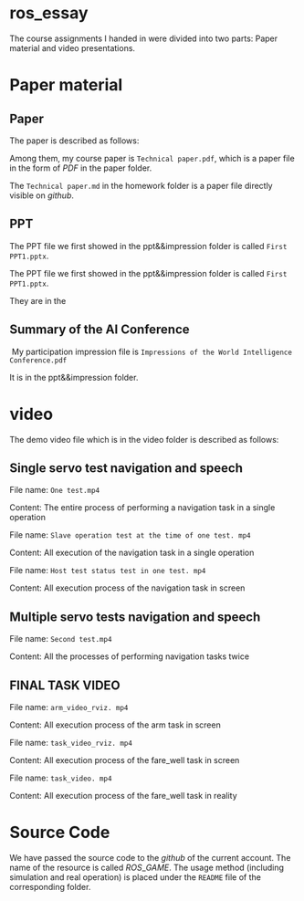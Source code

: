 # ros_essay

The course assignments I handed in were divided into two parts: Paper material and video presentations.

# Paper material

## Paper

The paper is described as follows:

Among them, my course paper is `Technical paper.pdf`, which is a paper file in the form of $PDF$ in the paper folder.

The `Technical paper.md` in the homework folder is a paper file directly visible on $github$.

## PPT

The PPT file we first showed in the  ppt&&impression folder is called `First PPT1.pptx`.

The PPT file we first showed in the  ppt&&impression folder  is called `First PPT1.pptx`.

They are in the



## Summary of the AI Conference

​	My participation impression file is `Impressions of the World Intelligence Conference.pdf`

It is in the ppt&&impression folder.

# video

The demo video file which is in the video folder is described as follows:

## Single servo test navigation and speech

File name: `One test.mp4` 

Content: The entire process of performing a navigation task in a single operation

File name: `Slave operation test at the time of one test. mp4` 

Content: All execution of the navigation task in a single operation

File name: `Host test status test in one test. mp4` 

Content: All execution process of the navigation task in screen

## Multiple servo tests navigation and speech

File name: `Second test.mp4` 

Content: All the processes of performing navigation tasks twice

## FINAL TASK VIDEO

File name: `arm_video_rviz. mp4` 

Content: All execution process of the arm task in screen

File name: `task_video_rviz. mp4` 

Content: All execution process of the fare_well task in screen

File name: `task_video. mp4` 

Content: All execution process of the fare_well task in reality

# Source Code

We have passed the source code to the $github$ of the current account. The name of the resource is called $ROS\_GAME$. The usage method (including simulation and real operation) is placed under the `README` file of the corresponding folder.
